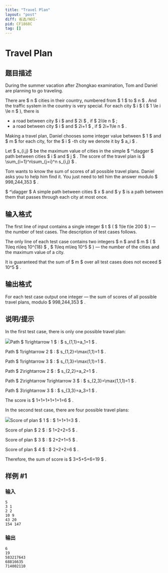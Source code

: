 ```yaml
---
title: "Travel Plan"
layout: "post"
diff: 省选/NOI-
pid: CF1868C
tag: []
---
```


# Travel Plan

## 题目描述

During the summer vacation after Zhongkao examination, Tom and Daniel are planning to go traveling.

There are $ n $ cities in their country, numbered from $ 1 $ to $ n $ . And the traffic system in the country is very special. For each city $ i $ ( $ 1 \le i \le n $ ), there is

- a road between city $ i $ and $ 2i $ , if $ 2i\le n $ ;
- a road between city $ i $ and $ 2i+1 $ , if $ 2i+1\le n $ .

Making a travel plan, Daniel chooses some integer value between $ 1 $ and $ m $ for each city, for the $ i $ -th city we denote it by $ a_i $ .

Let $ s_{i,j} $ be the maximum value of cities in the simple $ ^\dagger $ path between cities $ i $ and $ j $ . The score of the travel plan is $ \sum_{i=1}^n\sum_{j=i}^n s_{i,j} $ .

Tom wants to know the sum of scores of all possible travel plans. Daniel asks you to help him find it. You just need to tell him the answer modulo $ 998\,244\,353 $ .

 $ ^\dagger $ A simple path between cities $ x $ and $ y $ is a path between them that passes through each city at most once.

## 输入格式

The first line of input contains a single integer $ t $ ( $ 1\le t\le 200 $ ) — the number of test cases. The description of test cases follows.

The only line of each test case contains two integers $ n $ and $ m $ ( $ 1\leq n\leq 10^{18} $ , $ 1\leq m\leq 10^5 $ ) — the number of the cities and the maximum value of a city.

It is guaranteed that the sum of $ m $ over all test cases does not exceed $ 10^5 $ .

## 输出格式

For each test case output one integer — the sum of scores of all possible travel plans, modulo $ 998\,244\,353 $ .

## 说明/提示

In the first test case, there is only one possible travel plan:

 ![](https://cdn.luogu.com.cn/upload/vjudge_pic/CF1868C/174bc55d5276e07ded8544a87fba16b280750561.png)Path $ 1\rightarrow 1 $ : $ s_{1,1}=a_1=1 $ .

Path $ 1\rightarrow 2 $ : $ s_{1,2}=\max(1,1)=1 $ .

Path $ 1\rightarrow 3 $ : $ s_{1,3}=\max(1,1)=1 $ .

Path $ 2\rightarrow 2 $ : $ s_{2,2}=a_2=1 $ .

Path $ 2\rightarrow 1\rightarrow 3 $ : $ s_{2,3}=\max(1,1,1)=1 $ .

Path $ 3\rightarrow 3 $ : $ s_{3,3}=a_3=1 $ .

The score is $ 1+1+1+1+1+1=6 $ .

In the second test case, there are four possible travel plans:

 ![](https://cdn.luogu.com.cn/upload/vjudge_pic/CF1868C/2ac3d1ded7f0949fbcfb24c8db30783d05e5ecda.png)Score of plan $ 1 $ : $ 1+1+1=3 $ .

Score of plan $ 2 $ : $ 1+2+2=5 $ .

Score of plan $ 3 $ : $ 2+2+1=5 $ .

Score of plan $ 4 $ : $ 2+2+2=6 $ .

Therefore, the sum of score is $ 3+5+5+6=19 $ .

## 样例 #1

### 输入

```
5
3 1
2 2
10 9
43 20
154 147
```

### 输出

```
6
19
583217643
68816635
714002110
```

